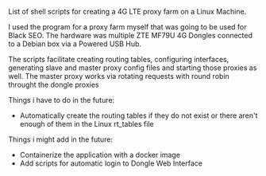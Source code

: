 List of shell scripts for creating a 4G LTE proxy farm on a Linux Machine.

I used the program for a proxy farm myself that was going to be used for Black SEO.
The hardware was multiple ZTE MF79U 4G Dongles connected to a Debian box via a Powered USB Hub.

The scripts facilitate creating routing tables, configuring interfaces, generating slave and master proxy config files and starting those proxies as well.
The master proxy works via rotating requests with round robin throught the dongle proxies

Things i have to do in the future:
 - Automatically create the routing tables if they do not exist or there aren't enough of them in the Linux rt_tables file

Things i might add in the future:
 - Containerize the application with a docker image
 - Add scripts for automatic login to Dongle Web Interface
